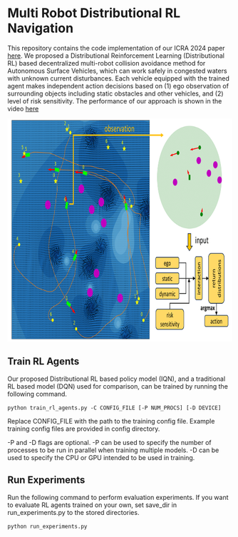 # Multi Robot Distributional RL Navigation

This repository contains the code implementation of our ICRA 2024 paper [here](https://arxiv.org/abs/2402.11799). We proposed a Distributional Reinforcement Learning (Distributional RL) based decentralized multi-robot collision avoidance method for Autonomous Surface Vehicles, which can work safely in congested waters with unknown current disturbances. Each vehicle equipped with the trained agent makes independent action decisions based on (1) ego observation of surrounding objects including static obstacles and other vehicles, and (2) level of risk sensitivity. The performance of our approach is shown in the video [here](https://robustfieldautonomylab.github.io/Lin_ICRA24_Video.mp4)

<p align="center">
<img width="800" height="500" src="demonstration.png"> 
</p>

## Train RL Agents

Our proposed Distributional RL based policy model (IQN), and a traditional RL based model (DQN) used for comparison, can be trained by running the following command.   

```
python train_rl_agents.py -C CONFIG_FILE [-P NUM_PROCS] [-D DEVICE]
```

Replace CONFIG_FILE with the path to the training config file. Example training config files are provided in config directory.   

-P and -D flags are optional. -P can be used to specify the number of processes to be run in parallel when training multiple models. -D can be used to specify the CPU or GPU intended to be used in training.

## Run Experiments

Run the following command to perform evaluation experiments. If you want to evaluate RL agents trained on your own, set save_dir in run_experiments.py to the stored directories.

```
python run_experiments.py
```
